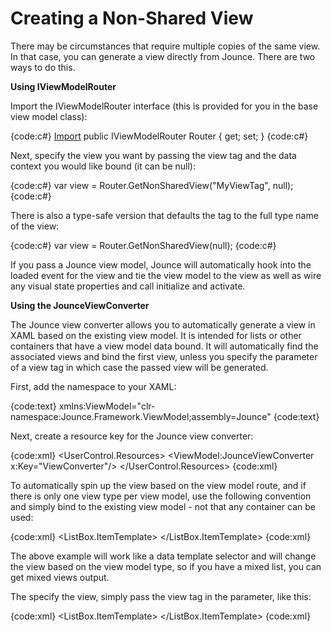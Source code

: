 # Creating a Non-Shared View

There may be circumstances that require multiple copies of the same view. In that case, you can generate a view directly from Jounce. There are two ways to do this. 

**Using IViewModelRouter** 

Import the IViewModelRouter interface (this is provided for you in the base view model class):

{code:c#}
[Import](Import)
public IViewModelRouter Router { get; set; }
{code:c#}

Next, specify the view you want by passing the view tag and the data context you would like bound (it can be null):

{code:c#}
var view = Router.GetNonSharedView("MyViewTag", null);
{code:c#}

There is also a type-safe version that defaults the tag to the full type name of the view: 

{code:c#}
var view = Router.GetNonSharedView<MyView>(null); 
{code:c#} 

If you pass a Jounce view model, Jounce will automatically hook into the loaded event for the view and tie the view model to the view as well as wire any visual state properties and call initialize and activate.

**Using the JounceViewConverter** 

The Jounce view converter allows you to automatically generate a view in XAML based on the existing view model. It is intended for lists or other containers that have a view model data bound. It will automatically find the associated views and bind the first view, unless you specify the parameter of a view tag in which case the passed view will be generated.

First, add the namespace to your XAML: 

{code:text}
xmlns:ViewModel="clr-namespace:Jounce.Framework.ViewModel;assembly=Jounce"
{code:text}

Next, create a resource key for the Jounce view converter: 

{code:xml}
<UserControl.Resources>
    <ViewModel:JounceViewConverter x:Key="ViewConverter"/>
</UserControl.Resources>
{code:xml}

To automatically spin up the view based on the view model route, and if there is only one view type per view model, use the following convention and simply bind to the existing view model - not that any container can be used:

{code:xml}
<ListBox ItemsSource="{Binding ViewModels}">
    <ListBox.ItemTemplate>
        <DataTemplate>
            <ContentControl Content="{Binding Converter={StaticResource ViewConverter}}"/>
        </DataTemplate>
    </ListBox.ItemTemplate>
</ListBox>
{code:xml}

The above example will work like a data template selector and will change the view based on the view model type, so if you have a mixed list, you can get mixed views output. 

The specify the view, simply pass the view tag in the parameter, like this: 

{code:xml}
<ListBox ItemsSource="{Binding ViewModels}">
    <ListBox.ItemTemplate>
        <DataTemplate>
            <ContentControl Content="{Binding Converter={StaticResource ViewConverter}, ConverterParameter=MyViewTag}"/>
        </DataTemplate>
    </ListBox.ItemTemplate>
</ListBox>
{code:xml}

